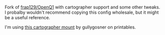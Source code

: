 Fork of [frap129/OpenQ1](https://github.com/frap129/OpenQ1) with cartographer support and some other tweaks. I probalby wouldn't recommend copying this config wholesale, but it might be a useful reference. 

I'm using [this cartographer mount](https://www.printables.com/model/1205523-qidi-q1-pro-cartographer-mount) by gullygosner on printables.
